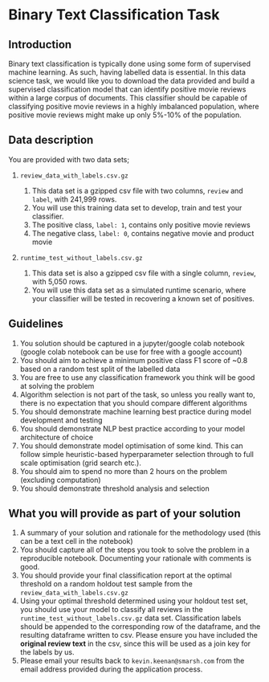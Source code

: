 # Binary Text Classification Task

## Introduction

Binary text classification is typically done using some form of supervised machine learning. As such, having labelled data is essential. In this data science task, we would like you to download the data provided and build a supervised classification model that can identify positive movie reviews within a large corpus of documents. This classifier should be capable of classifying positive movie reviews in a highly imbalanced population, where positive movie reviews might make up only 5%-10% of the population.

## Data description
You are provided with two data sets;

1. `review_data_with_labels.csv.gz`
   1. This data set is a gzipped csv file with two columns, `review` and `label`, with 241,999 rows.
   2. You will use this training data set to develop, train and test your classifier.
   3. The positive class, `label: 1`, contains only positive movie reviews
   4. The negative class, `label: 0`, contains negative movie and product movie

2. `runtime_test_without_labels.csv.gz`
   1. This data set is also a gzipped csv file with a single column, `review`, with 5,050 rows.
   2. You will use this data set as a simulated runtime scenario, where your classifier will be tested in recovering a known set of positives.


## Guidelines

1. You solution should be captured in a jupyter/google colab notebook (google colab notebook can be use for free with a google account)
2. You should aim to achieve a minimum positive class F1 score of ~0.8 based on a random test split of the labelled data
3. You are free to use any classification framework you think will be good at solving the problem
4. Algorithm selection is not part of the task, so unless you really want to, there is no expectation that you should compare different algorithms
5. You should demonstrate machine learning best practice during model development and testing
6. You should demonstrate NLP best practice according to your model architecture of choice
7. You should demonstrate model optimisation of some kind. This can follow simple heuristic-based hyperparameter selection through to full scale optimisation (grid search etc.).
8. You should aim to spend no more than 2 hours on the problem (excluding computation)
9. You should demonstrate threshold analysis and selection

## What you will provide as part of your solution

1. A summary of your solution and rationale for the methodology used (this can be a text cell in the notebook)
2. You should capture all of the steps you took to solve the problem in a reproducible notebook. Documenting your rationale with comments is good.
3. You should provide your final classification report at the optimal threshold on a random holdout test sample from the `review_data_with_labels.csv.gz`
4. Using your optimal threshold determined using your holdout test set, you should use your model to classify all reviews in the `runtime_test_without_labels.csv.gz` data set. Classification labels should be appended to the corresponding row of the dataframe, and the resulting dataframe written to csv. Please ensure you have included the __original review text__ in the csv, since this will be used as a join key for the labels by us.
5. Please email your results back to `kevin.keenan@smarsh.com` from the email address provided during the application process.
